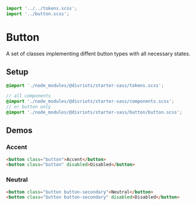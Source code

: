 ```js script
import '../../tokens.scss';
import '../button.scss';
```

# Button

A set of classes implementing diffent button types with all necessary states.

## Setup

```scss
@import './node_modules/@divriots/starter-sass/tokens.scss';

// all components
@import './node_modules/@divriots/starter-sass/components.scss';
// or button only
@import './node_modules/@divriots/starter-sass/button/button.scss';
```

## Demos

### Accent

```html preview-story
<button class="button">Accent</button>
<button class="button" disabled>Disabled</button>
```

### Neutral

```html preview-story
<button class="button button-secondary">Neutral</button>
<button class="button button-secondary" disabled>Disabled</button>
```

